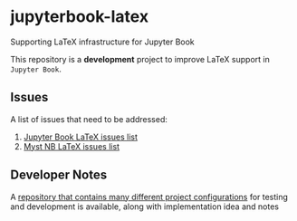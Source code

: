 # jupyterbook-latex

Supporting LaTeX infrastructure for Jupyter Book

This repository is a **development** project to improve LaTeX support
in `Jupyter Book`.

Issues
------

A list of issues that need to be addressed:

1. [Jupyter Book LaTeX issues list](https://github.com/executablebooks/jupyter-book/issues?q=is%3Aissue+is%3Aopen+latex)
2. [Myst NB LaTeX issues list](https://github.com/executablebooks/MyST-NB/issues?q=is%3Aissue+is%3Aopen+latex)

Developer Notes
---------------

A [repository that contains many different project configurations](https://github.com/mmcky/ebp-test-projectstructure)
for testing and development is available, along with implementation
idea and notes
